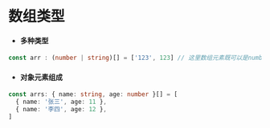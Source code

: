 # 数组类型

- #### 多种类型

```typescript
const arr : (number | string)[] = ['123', 123] // 这里数组元素既可以是number，也可以是string
```

- #### 对象元素组成

```typescript
const arrs: { name: string, age: number }[] = [
  { name: '张三', age: 11 },
  { name: '李四', age: 12 },
]
```

